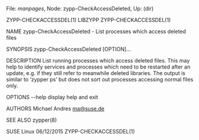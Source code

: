 File: *manpages*,  Node: zypp-CheckAccessDeleted,  Up: (dir)

ZYPP-CHECKACCESSDEL(1)              LIBZYPP             ZYPP-CHECKACCESSDEL(1)



NAME
       zypp-CheckAccessDeleted - List processes which access deleted files

SYNOPSIS
       zypp-CheckAccessDeleted [OPTION]...

DESCRIPTION
       List running processes which access deleted files. This may help to
       identify services and processes which need to be restarted after an
       update, e.g. if they still refer to meanwhile deleted libraries. The
       output is similar to ‘zypper ps’ but does not sort out processes
       accessing normal files only.

OPTIONS
       --help
           display help and exit

AUTHORS
       Michael Andres <ma@suse.de>

SEE ALSO
       zypper(8)



SUSE Linux                        06/12/2015            ZYPP-CHECKACCESSDEL(1)
